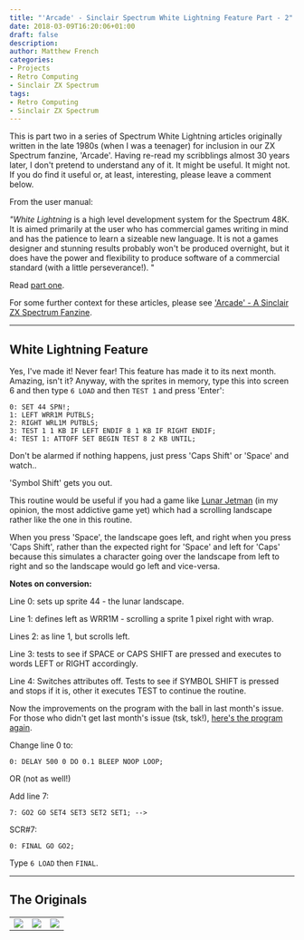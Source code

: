 ```yaml
---
title: "'Arcade' - Sinclair Spectrum White Lightning Feature Part - 2"
date: 2018-03-09T16:20:06+01:00
draft: false
description: 
author: Matthew French
categories:
- Projects
- Retro Computing
- Sinclair ZX Spectrum
tags:
- Retro Computing
- Sinclair ZX Spectrum
---
```


This is part two in a series of Spectrum White Lightning articles originally written in the late 1980s (when I was a teenager) for inclusion in our ZX Spectrum fanzine, 'Arcade'. Having re-read my scribblings almost 30 years later, I don't pretend to understand any of it. It might be useful. It might not. If you do find it useful or, at least, interesting, please leave a comment below.

<!--more-->

From the user manual:

_"White Lightning_ is a high level development system for the Spectrum 48K. It is aimed primarily at the user who has commercial games writing in mind and has the patience to learn a sizeable new language. It is not a games designer and stunning results probably won't be produced overnight, but it does have the power and flexibility to produce software of a commercial standard (with a little perseverance!). "

Read [part one](http://www.circleseven.co.uk/2018/03/09/arcade-spectrum-white-lightning-feature-part-1/).

For some further context for these articles, please see ['Arcade' - A Sinclair ZX Spectrum Fanzine](http://www.circleseven.co.uk/2018/03/07/arcade-zx-spectrum-fanzine/).

---

## White Lightning Feature

Yes, I've made it! Never fear! This feature has made it to its next month. Amazing, isn't it? Anyway, with the sprites in memory, type this into screen 6 and then type `6 LOAD` and then `TEST 1` and press 'Enter':

```
0: SET 44 SPN!;
1: LEFT WRR1M PUTBLS;
2: RIGHT WRL1M PUTBLS;
3: TEST 1 1 KB IF LEFT ENDIF 8 1 KB IF RIGHT ENDIF;
4: TEST 1: ATTOFF SET BEGIN TEST 8 2 KB UNTIL;
```

Don't be alarmed if nothing happens, just press 'Caps Shift' or 'Space' and watch..

'Symbol Shift' gets you out.

This routine would be useful if you had a game like [Lunar Jetman](http://www.worldofspectrum.org/infoseekid.cgi?id=0009372) (in my opinion, the most addictive game yet) which had a scrolling landscape rather like the one in this routine.

When you press 'Space', the landscape goes left, and right when you press 'Caps Shift', rather than the expected right for 'Space' and left for 'Caps' because this simulates a character going over the landscape from left to right and so the landscape would go left and vice-versa.

**Notes on conversion:**

Line 0: sets up sprite 44 - the lunar landscape.

Line 1: defines left as WRR1M - scrolling a sprite 1 pixel right with wrap.

Lines 2: as line 1, but scrolls left.

Line 3: tests to see if SPACE or CAPS SHIFT are pressed and executes to words LEFT or RIGHT accordingly.

Line 4: Switches attributes off. Tests to see if SYMBOL SHIFT is pressed and stops if it is, other it executes TEST to continue the routine.

Now the improvements on the program with the ball in last month's issue. For those who didn't get last month's issue (tsk, tsk!), [here's the program again](http://www.circleseven.co.uk/2018/03/09/arcade-spectrum-white-lightning-feature-part-1/).

Change line 0 to:

```
0: DELAY 500 0 DO 0.1 BLEEP NOOP LOOP;
```

OR (not as well!)

Add line 7:

```
7: GO2 GO SET4 SET3 SET2 SET1; -->
```

SCR#7:

```
0: FINAL GO GO2;
```

Type `6 LOAD` then `FINAL`.

---

## The Originals

|                                                                                                                                                                  |                                                                                                                                                                  |                                                                                                                                                                  |
| ---------------------------------------------------------------------------------------------------------------------------------------------------------------- | ---------------------------------------------------------------------------------------------------------------------------------------------------------------- | ---------------------------------------------------------------------------------------------------------------------------------------------------------------- |
| [![](./img/wp-content-uploads-2018-03-IMG_2232-e1520612840652-225x300.jpg)](http://www.circleseven.co.uk/wp-content/uploads/2018/03/IMG_2232-e1520612840652.jpg) | [![](./img/wp-content-uploads-2018-03-IMG_2233-e1520612866457-225x300.jpg)](http://www.circleseven.co.uk/wp-content/uploads/2018/03/IMG_2233-e1520612866457.jpg) | [![](./img/wp-content-uploads-2018-03-IMG_2237-e1520935679827-254x300.jpg)](http://www.circleseven.co.uk/wp-content/uploads/2018/03/IMG_2237-e1520935679827.jpg) |
